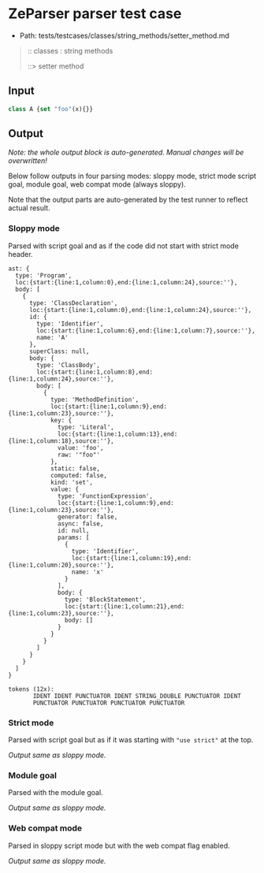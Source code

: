 # ZeParser parser test case

- Path: tests/testcases/classes/string_methods/setter_method.md

> :: classes : string methods
>
> ::> setter method

## Input

`````js
class A {set "foo"(x){}}
`````

## Output

_Note: the whole output block is auto-generated. Manual changes will be overwritten!_

Below follow outputs in four parsing modes: sloppy mode, strict mode script goal, module goal, web compat mode (always sloppy).

Note that the output parts are auto-generated by the test runner to reflect actual result.

### Sloppy mode

Parsed with script goal and as if the code did not start with strict mode header.

`````
ast: {
  type: 'Program',
  loc:{start:{line:1,column:0},end:{line:1,column:24},source:''},
  body: [
    {
      type: 'ClassDeclaration',
      loc:{start:{line:1,column:0},end:{line:1,column:24},source:''},
      id: {
        type: 'Identifier',
        loc:{start:{line:1,column:6},end:{line:1,column:7},source:''},
        name: 'A'
      },
      superClass: null,
      body: {
        type: 'ClassBody',
        loc:{start:{line:1,column:8},end:{line:1,column:24},source:''},
        body: [
          {
            type: 'MethodDefinition',
            loc:{start:{line:1,column:9},end:{line:1,column:23},source:''},
            key: {
              type: 'Literal',
              loc:{start:{line:1,column:13},end:{line:1,column:18},source:''},
              value: 'foo',
              raw: '"foo"'
            },
            static: false,
            computed: false,
            kind: 'set',
            value: {
              type: 'FunctionExpression',
              loc:{start:{line:1,column:9},end:{line:1,column:23},source:''},
              generator: false,
              async: false,
              id: null,
              params: [
                {
                  type: 'Identifier',
                  loc:{start:{line:1,column:19},end:{line:1,column:20},source:''},
                  name: 'x'
                }
              ],
              body: {
                type: 'BlockStatement',
                loc:{start:{line:1,column:21},end:{line:1,column:23},source:''},
                body: []
              }
            }
          }
        ]
      }
    }
  ]
}

tokens (12x):
       IDENT IDENT PUNCTUATOR IDENT STRING_DOUBLE PUNCTUATOR IDENT
       PUNCTUATOR PUNCTUATOR PUNCTUATOR PUNCTUATOR
`````

### Strict mode

Parsed with script goal but as if it was starting with `"use strict"` at the top.

_Output same as sloppy mode._

### Module goal

Parsed with the module goal.

_Output same as sloppy mode._

### Web compat mode

Parsed in sloppy script mode but with the web compat flag enabled.

_Output same as sloppy mode._
